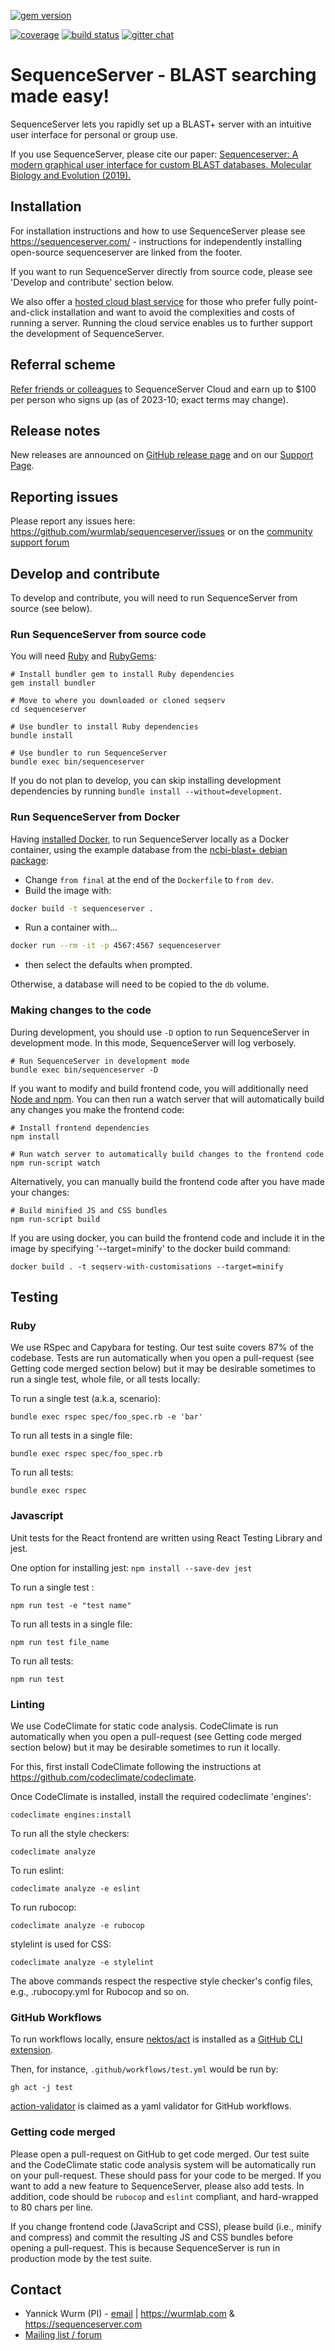 [![gem version](https://img.shields.io/badge/version-3.0-green.svg)](http://rubygems.org/gems/sequenceserver)
<!--[![total downloads](http://ruby-gem-downloads-badge.herokuapp.com/sequenceserver?type=total&color=brightgreen)](http://rubygems.org/gems/sequenceserver) -->
[![coverage](https://codeclimate.com/github/wurmlab/sequenceserver/badges/coverage.svg)](https://codeclimate.com/github/wurmlab/sequenceserver)
[![build status](https://www.travis-ci.com/wurmlab/sequenceserver.svg?branch=master)](https://travis-ci.com/github/wurmlab/sequenceserver)
[![gitter chat](https://badges.gitter.im/gitterHQ/gitter.png)](https://gitter.im/wurmlab/sequenceserver)


<!--[![code climate](https://codeclimate.com/github/wurmlab/sequenceserver/badges/gpa.svg)](https://codeclimate.com/github/wurmlab/sequenceserver)-->
<!--[![browser matrix](https://saucelabs.com/browser-matrix/yeban.svg)](https://saucelabs.com/u/yeban)-->

# SequenceServer - BLAST searching made easy!

SequenceServer lets you rapidly set up a BLAST+ server with an intuitive user interface for personal or group use.

If you use SequenceServer, please cite our paper: 
[Sequenceserver: A modern graphical user interface for custom BLAST databases. Molecular Biology and Evolution (2019).](https://doi.org/10.1093/molbev/msz185)


## Installation

For installation instructions and how to use SequenceServer please see
https://sequenceserver.com/ - instructions for independently installing open-source sequenceserver are linked from the footer. 

If you want to run SequenceServer directly from source code, please see
'Develop and contribute' section below.

We also offer a [hosted cloud blast service](https://sequenceserver.com) for those who prefer fully point-and-click installation and want to avoid the complexities and costs of running a server. Running the cloud service enables us to further support the development of SequenceServer. 

## Referral scheme

[Refer friends or colleagues](https://sequenceserver.com/referral-program) to SequenceServer Cloud and earn up to $100 per person who signs up (as of 2023-10; exact terms may change).

## Release notes

New releases are announced on [GitHub release page](https://github.com/wurmlab/sequenceserver/releases) and on our [Support Page](https://support.sequenceserver.com).

## Reporting issues

Please report any issues here: https://github.com/wurmlab/sequenceserver/issues or on the [community support forum](https://support.sequenceserver.com)

## Develop and contribute

To develop and contribute, you will need to run SequenceServer from source (see below).

### Run SequenceServer from source code

You will need [Ruby](https://www.ruby-lang.org/en/) and [RubyGems](https://rubygems.org/):

    # Install bundler gem to install Ruby dependencies
    gem install bundler

    # Move to where you downloaded or cloned seqserv
    cd sequenceserver

    # Use bundler to install Ruby dependencies
    bundle install

    # Use bundler to run SequenceServer
    bundle exec bin/sequenceserver

If you do not plan to develop, you can skip installing development dependencies
by running `bundle install --without=development`.

### Run SequenceServer from Docker

Having [installed Docker](https://docs.docker.com/get-docker/), to run SequenceServer locally as a
Docker container, using the example database from the
[ncbi-blast+ debian package](https://packages.debian.org/sid/ncbi-blast+):

* Change `from final` at the end of the `Dockerfile` to `from dev`.
* Build the image with:
```bash
docker build -t sequenceserver .
```
* Run a container with...
```bash
docker run --rm -it -p 4567:4567 sequenceserver
```
* then select the defaults when prompted.

Otherwise, a database will need to be copied to the `db` volume.

### Making changes to the code

During development, you should use `-D` option to run SequenceServer in development mode. In this mode, SequenceServer will log verbosely.

    # Run SequenceServer in development mode
    bundle exec bin/sequenceserver -D

If you want to modify and build frontend code, you will additionally need [Node and npm](https://nodejs.org/). You can then run a watch server that will automatically build any changes you make the frontend code:

    # Install frontend dependencies
    npm install

    # Run watch server to automatically build changes to the frontend code
    npm run-script watch

Alternatively, you can manually build the frontend code after you have made your changes:

    # Build minified JS and CSS bundles
    npm run-script build

If you are using docker, you can build the frontend code and include it in the image by specifying '--target=minify' to the docker build command:

    docker build . -t seqserv-with-customisations --target=minify

## **Testing**

### **Ruby**

We use RSpec and Capybara for testing. Our test suite covers 87% of the codebase. Tests are run automatically when you open a pull-request (see Getting code merged section below) but it may be desirable sometimes to run a single test, whole file, or all tests locally:

To run a single test (a.k.a, scenario):

`bundle exec rspec spec/foo_spec.rb -e 'bar'`

To run all tests in a single file:

`bundle exec rspec spec/foo_spec.rb`

To run all tests:

`bundle exec rspec`

### **Javascript**

Unit tests for the React frontend are written using React Testing Library and jest. 

One option for installing jest: `npm install --save-dev jest`

To run a single test :

`npm run test -e "test name"`

To run all tests in a single file:

`npm run test file_name`

To run all tests:

`npm run test`


### Linting

We use CodeClimate for static code analysis. CodeClimate is run automatically when you open a pull-request (see Getting code merged section below) but it may be desirable sometimes to run it locally.

For this, first install CodeClimate following the instructions at https://github.com/codeclimate/codeclimate.

Once CodeClimate is installed, install the required codeclimate 'engines':

    codeclimate engines:install

To run all the style checkers:

    codeclimate analyze

To run eslint:

    codeclimate analyze -e eslint

To run rubocop:

    codeclimate analyze -e rubocop

stylelint is used for CSS:

    codeclimate analyze -e stylelint

The above commands respect the respective style checker's config files, e.g., .rubocopy.yml for Rubocop and so on.

### GitHub Workflows

To run workflows locally, ensure [nektos/act](https://github.com/nektos/act) is installed
as a [GitHub CLI extension](https://github.com/nektos/act#installation-as-github-cli-extension).

Then, for instance, `.github/workflows/test.yml` would be run by:

```
gh act -j test
```

[action-validator](https://github.com/mpalmer/action-validator) is claimed as a yaml validator for GitHub workflows.

### Getting code merged

Please open a pull-request on GitHub to get code merged. Our test suite and the CodeClimate static code analysis system will be automatically run on your pull-request. These should pass for your code to be merged. If you want to add a new feature to SequenceServer, please also add tests. In addition, code should be `rubocop` and `eslint` compliant, and hard-wrapped to 80 chars per line.

If you change frontend code (JavaScript and CSS), please build (i.e., minify and compress) and commit the resulting JS and CSS bundles before opening a pull-request. This is because SequenceServer is run in production mode by the test suite.

## Contact

* Yannick Wurm (PI) - [email](mailto:yannickwurm@gmail.com) | https://wurmlab.com & https://sequenceserver.com
* [Mailing list / forum](https://support.sequenceserver.com)
